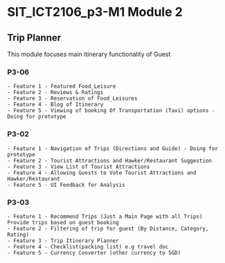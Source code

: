 # SIT_ICT2106_p3-M1 Module 2
## Trip Planner 

This module focuses main itinerary functionality of Guest 

### P3-06
    - Feature 1 - Featured Food_Leisure 
    - Feature 2 - Reviews & Ratings 
    - Feature 3 - Reservation of Food_Leisures 
    - Feature 4 - Blog of Itinerary  
    - Feature 5 - Viewing of booking Of Transportation (Taxi) options - Doing for prototype
   


### P3-02
    - Feature 1 - Navigation of Trips (Directions and Guide) - Doing for prototype
    - Feature 2 - Tourist Attractions and Hawker/Restaurant Suggestion
    - Feature 3 - View List of Tourist Attractions
    - Feature 4 - Allowing Guests to Vote Tourist Attractions and Hawker/Restaurant 
    - Feature 5 - UI Feedback for Analysis
    
    
    
### P3-03
    - Feature 1 - Recommend Trips (Just a Main Page with all Trips) Provide trips based on guest booking
    - Feature 2 - Filtering of trip for guest (By Distance, Category, Rating)
    - Feature 3 - Trip Itinerary Planner
    - Feature 4 - Checklist(packing list) e.g travel doc 
    - Feature 5 - Currency Converter (other currency to SGD)
